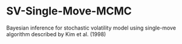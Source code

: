 # SV-Single-Move-MCMC
Bayesian inference for stochastic volatility model using single-move algorithm described by Kim et al. (1998)
